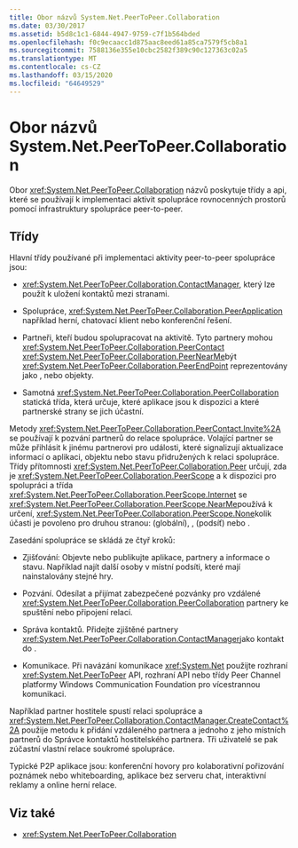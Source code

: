 ```yaml
---
title: Obor názvů System.Net.PeerToPeer.Collaboration
ms.date: 03/30/2017
ms.assetid: b5d8c1c1-6844-4947-9759-c7f1b564bded
ms.openlocfilehash: f0c9ecaacc1d875aac8eed61a85ca7579f5cb8a1
ms.sourcegitcommit: 7588136e355e10cbc2582f389c90c127363c02a5
ms.translationtype: MT
ms.contentlocale: cs-CZ
ms.lasthandoff: 03/15/2020
ms.locfileid: "64649529"
---
```

# <a name="about-the-systemnetpeertopeercollaboration-namespace"></a>Obor názvů System.Net.PeerToPeer.Collaboration
Obor <xref:System.Net.PeerToPeer.Collaboration> názvů poskytuje třídy a api, které se používají k implementaci aktivit spolupráce rovnocenných prostorů pomocí infrastruktury spolupráce peer-to-peer.  
  
## <a name="classes"></a>Třídy  
 Hlavní třídy používané při implementaci aktivity peer-to-peer spolupráce jsou:  
  
- <xref:System.Net.PeerToPeer.Collaboration.ContactManager>, který lze použít k uložení kontaktů mezi stranami.  
  
- Spolupráce, <xref:System.Net.PeerToPeer.Collaboration.PeerApplication> například herní, chatovací klient nebo konferenční řešení.  
  
- Partneři, kteří budou spolupracovat na aktivitě.  Tyto partnery mohou <xref:System.Net.PeerToPeer.Collaboration.PeerContact> <xref:System.Net.PeerToPeer.Collaboration.PeerNearMe>být <xref:System.Net.PeerToPeer.Collaboration.PeerEndPoint> reprezentovány jako , nebo objekty.  
  
- Samotná <xref:System.Net.PeerToPeer.Collaboration.PeerCollaboration> statická třída, která určuje, které aplikace jsou k dispozici a které partnerské strany se jich účastní.  
  
 Metody <xref:System.Net.PeerToPeer.Collaboration.PeerContact.Invite%2A> se používají k pozvání partnerů do relace spolupráce.  Volající partner se může přihlásit k jinému partnerovi pro události, které signalizují aktualizace informací o aplikaci, objektu nebo stavu přidružených k relaci spolupráce. Třídy přítomnosti <xref:System.Net.PeerToPeer.Collaboration.Peer> určují, zda je <xref:System.Net.PeerToPeer.Collaboration.PeerScope> a k dispozici pro spolupráci a třída <xref:System.Net.PeerToPeer.Collaboration.PeerScope.Internet> se <xref:System.Net.PeerToPeer.Collaboration.PeerScope.NearMe>používá k určení, <xref:System.Net.PeerToPeer.Collaboration.PeerScope.None>kolik účasti je povoleno pro druhou stranou: (globální), , (podsíť) nebo .  
  
 Zasedání spolupráce se skládá ze čtyř kroků:  
  
- Zjišťování: Objevte nebo publikujte aplikace, partnery a informace o stavu.  Například najít další osoby v místní podsíti, které mají nainstalovány stejné hry.  
  
- Pozvání. Odesílat a přijímat zabezpečené pozvánky pro vzdálené <xref:System.Net.PeerToPeer.Collaboration.PeerCollaboration> partnery ke spuštění nebo připojení relací.  
  
- Správa kontaktů. Přidejte zjištěné partnery <xref:System.Net.PeerToPeer.Collaboration.ContactManager>jako kontakt do .  
  
- Komunikace. Při navázání komunikace <xref:System.Net> použijte rozhraní <xref:System.Net.PeerToPeer> API, rozhraní API nebo třídy Peer Channel platformy Windows Communication Foundation pro vícestrannou komunikaci.  
  
 Například partner hostitele spustí relaci spolupráce a <xref:System.Net.PeerToPeer.Collaboration.ContactManager.CreateContact%2A> použije metodu k přidání vzdáleného partnera a jednoho z jeho místních partnerů do Správce kontaktů hostitelského partnera.  Tři uživatelé se pak zúčastní vlastní relace soukromé spolupráce.  
  
 Typické P2P aplikace jsou: konferenční hovory pro kolaborativní pořizování poznámek nebo whiteboarding, aplikace bez serveru chat, interaktivní reklamy a online herní relace.  
  
## <a name="see-also"></a>Viz také

- <xref:System.Net.PeerToPeer.Collaboration>
